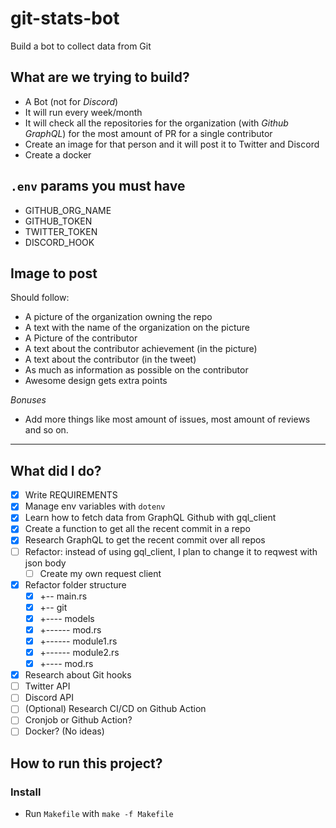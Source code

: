 # git-stats-bot
Build a bot to collect data from Git

## What are we trying to build?
- A Bot (not for *Discord*)
- It will run every week/month
- It will check all the repositories for the organization (with *Github GraphQL*) for the most amount of PR for a single contributor
- Create an image for that person and it will post it to Twitter and Discord
- Create a docker
## `.env` params you must have
- GITHUB_ORG_NAME
- GITHUB_TOKEN
- TWITTER_TOKEN
- DISCORD_HOOK

## Image to post
Should follow:
- A picture of the organization owning the repo
- A text with the name of the organization on the picture
- A Picture of the contributor
- A text about the contributor achievement (in the picture)
- A text about the contributor (in the tweet)
- As much as information as possible on the contributor
- Awesome design gets extra points
  
*Bonuses*
- Add more things like most amount of issues, most amount of reviews and so on.
---
## What did I do?
- [x] Write REQUIREMENTS
- [x] Manage env variables with `dotenv`
- [x] Learn how to fetch data from GraphQL Github with gql_client
- [x] Create a function to get all the recent commit in a repo
- [x] Research GraphQL to get the recent commit over all repos
- [ ] Refactor: instead of using gql_client, I plan to change it to reqwest with json body
  - [ ] Create my own request client
- [x] Refactor folder structure
  - [x] +-- main.rs
  - [x] +-- git
  - [x] +---- models
  - [x] +------ mod.rs
  - [x] +------ module1.rs
  - [x] +------ module2.rs
  - [x] +---- mod.rs
- [x] Research about Git hooks
- [ ] Twitter API
- [ ] Discord API
- [ ] (Optional) Research CI/CD on Github Action
- [ ] Cronjob or Github Action?
- [ ] Docker? (No ideas)

## How to run this project?

### Install
- Run `Makefile` with `make -f Makefile`
